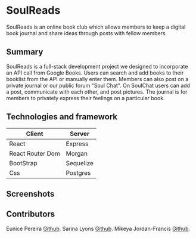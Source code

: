 # SoulReads

SoulReads is an online book club which allows members to keep a digital book journal and share ideas through posts with fellow members.

## Summary

SoulReads is a full-stack development project we designed to incorporate an API call from Google Books. Users can search and add books to their booklist from the API or manually enter them. Members can also post on a private journal or our public forum "Soul Chat". On SoulChat users can add a post, communicate with each other, and post pictures. The journal is for members to privately express their feelings on a particular book. 

## Technologies and framework

| Client           | Server    |
|------------------|-----------|
| React            | Express   |
| React Router Dom | Morgan    |
| BootStrap        | Sequelize |
| Css              | Postgres  |


## Screenshots

## Contributors
Eunice Pereira [Github](https://github.com/eunice-pereira).
Sarina Lyons [Github](https://github.com/slyons777).
Mikeya Jordan-Francis [Github](https://github.com/callmekeyz).